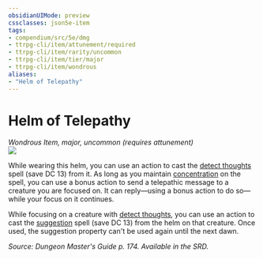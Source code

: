 ```yaml
---
obsidianUIMode: preview
cssclasses: json5e-item
tags:
- compendium/src/5e/dmg
- ttrpg-cli/item/attunement/required
- ttrpg-cli/item/rarity/uncommon
- ttrpg-cli/item/tier/major
- ttrpg-cli/item/wondrous
aliases: 
- "Helm of Telepathy"
---
```

# Helm of Telepathy
*Wondrous Item, major, uncommon (requires attunement)*  
![](/3-Mechanics/CLI/items/img/helm-of-telepathy.webp#right)  


While wearing this helm, you can use an action to cast the [detect thoughts](/3-Mechanics/CLI/spells/detect-thoughts.md) spell (save DC 13) from it. As long as you maintain [concentration](/3-Mechanics/CLI/rules/conditions.md#concentration) on the spell, you can use a bonus action to send a telepathic message to a creature you are focused on. It can reply—using a bonus action to do so—while your focus on it continues.

While focusing on a creature with [detect thoughts](/3-Mechanics/CLI/spells/detect-thoughts.md), you can use an action to cast the [suggestion](/3-Mechanics/CLI/spells/suggestion.md) spell (save DC 13) from the helm on that creature. Once used, the suggestion property can't be used again until the next dawn.

*Source: Dungeon Master's Guide p. 174. Available in the SRD.*